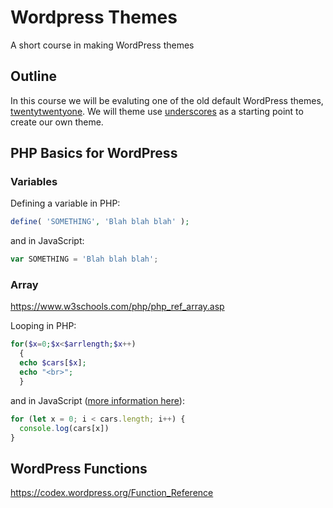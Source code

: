 # Wordpress Themes

A short course in making WordPress themes

## Outline

In this course we will be evaluting one of the old default
WordPress themes, [twentytwentyone](https://github.com/WordPress/twentytwentyone). We will theme use [underscores](https://underscores.me/) as a starting point to create our own theme.

## PHP Basics for WordPress

### Variables

Defining a variable in PHP:

```php
define( 'SOMETHING', 'Blah blah blah' );
```

and in JavaScript:

```javascript
var SOMETHING = 'Blah blah blah';
```

### Array

https://www.w3schools.com/php/php_ref_array.asp

Looping in PHP:

```php
for($x=0;$x<$arrlength;$x++)
  {
  echo $cars[$x];
  echo "<br>";
  }
```
and in JavaScript ([more information here](https://www.w3schools.com/js/js_loop_for.asp)):

```javascript
for (let x = 0; i < cars.length; i++) {
  console.log(cars[x])
}
```

## WordPress Functions

https://codex.wordpress.org/Function_Reference

